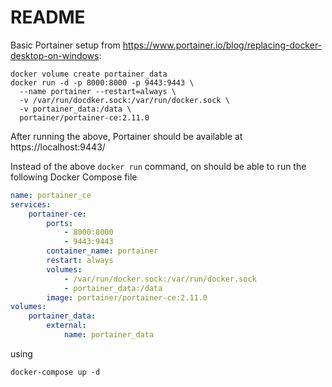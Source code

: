 # README

Basic Portainer setup from https://www.portainer.io/blog/replacing-docker-desktop-on-windows:

```console
docker volume create portainer_data
docker run -d -p 8000:8000 -p 9443:9443 \
  --name portainer --restart=always \
  -v /var/run/docdker.sock:/var/run/docker.sock \
  -v portainer_data:/data \
  portainer/portainer-ce:2.11.0
```

After running the above, Portainer should be available at https://localhost:9443/

Instead of the above `docker run` command, on should be able to run the following Docker Compose file

```yaml
name: portainer_ce
services:
    portainer-ce:
        ports:
            - 8000:8000
            - 9443:9443
        container_name: portainer
        restart: always
        volumes:
            - /var/run/docker.sock:/var/run/docker.sock
            - portainer_data:/data
        image: portainer/portainer-ce:2.11.0
volumes:
    portainer_data:
        external:
            name: portainer_data
```

using

```console
docker-compose up -d
```

